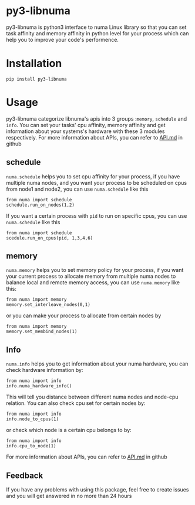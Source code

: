 # py3-libnuma
py3-libnuma is python3 interface to numa Linux library so that you can set task affinity and memory affinity in python
level for your process which can help you to improve your code's performence.

# Installation
    pip install py3-libnuma

# Usage
py3-libnuma categorize libnuma's apis into 3 groups :`memory`, `schedule` and `info`. You can set your tasks' cpu affinity, memory affinity and get information about your
systems's hardware with these 3 modules respectively. For more information about APIs, you can refer to [API.md](https://github.com/eedalong/pynuma/blob/main/API.md) in github


## schedule

`numa.schedule` helps you to set cpu affinity for your process, if you have multiple numa nodes, and you want your process to be scheduled on cpus from node1 and node2, you can use `numa.schedule` like this

    from numa import schedule
    schedule.run_on_nodes(1,2)

If you want a certain process with `pid` to run on specific cpus, you can use `numa.schedule` like this

    from numa import schedule
    scedule.run_on_cpus(pid, 1,3,4,6)


## memory

`numa.memory` helps you to set memory policy for your process, if you want your current process to allocate memory from multiple numa nodes
to balance local and remote memory access, you can use `numa.memory` like this:
    
    from numa import memory    
    memory.set_interleave_nodes(0,1)

or you can make your process to allocate from certain nodes by 

    from numa import memory    
    memory.set_membind_nodes(1)

## Info

`numa.info` helps you to get information about your numa hardware, you can check hardware information by:
    
    from numa import info    
    info.numa_hardware_info()

This will tell you distance between different numa nodes and node-cpu relation. You can also check cpu set for certain nodes by:

    from numa import info    
    info.node_to_cpus(1)

or check which node is a certain cpu belongs to by:

    from numa import info    
    info.cpu_to_node(1)

For more information about APIs, you can refer to [API.md](https://github.com/eedalong/pynuma/blob/main/API.md) in github

## Feedback

If you have any problems with using this package, feel free to create issues and you will get answered in no more than 24 hours



